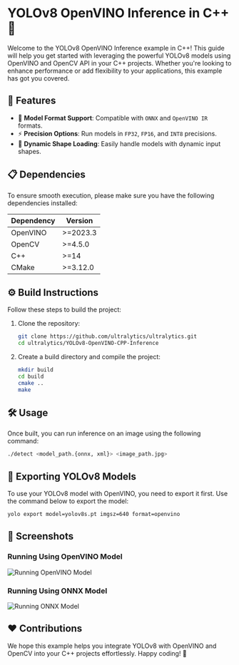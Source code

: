 # YOLOv8 OpenVINO Inference in C++ 🦾

Welcome to the YOLOv8 OpenVINO Inference example in C++! This guide will help you get started with leveraging the powerful YOLOv8 models using OpenVINO and OpenCV API in your C++ projects. Whether you're looking to enhance performance or add flexibility to your applications, this example has got you covered.

## 🌟 Features

- 🚀 **Model Format Support**: Compatible with `ONNX` and `OpenVINO IR` formats.
- ⚡ **Precision Options**: Run models in `FP32`, `FP16`, and `INT8` precisions.
- 🔄 **Dynamic Shape Loading**: Easily handle models with dynamic input shapes.

## 📋 Dependencies

To ensure smooth execution, please make sure you have the following dependencies installed:

| Dependency | Version  |
| ---------- | -------- |
| OpenVINO   | >=2023.3 |
| OpenCV     | >=4.5.0  |
| C++        | >=14     |
| CMake      | >=3.12.0 |

## ⚙️ Build Instructions

Follow these steps to build the project:

1. Clone the repository:

   ```bash
   git clone https://github.com/ultralytics/ultralytics.git
   cd ultralytics/YOLOv8-OpenVINO-CPP-Inference
   ```

2. Create a build directory and compile the project:
   ```bash
   mkdir build
   cd build
   cmake ..
   make
   ```

## 🛠️ Usage

Once built, you can run inference on an image using the following command:

```bash
./detect <model_path.{onnx, xml}> <image_path.jpg>
```

## 🔄 Exporting YOLOv8 Models

To use your YOLOv8 model with OpenVINO, you need to export it first. Use the command below to export the model:

```bash
yolo export model=yolov8s.pt imgsz=640 format=openvino
```

## 📸 Screenshots

### Running Using OpenVINO Model

![Running OpenVINO Model](https://github.com/ultralytics/ultralytics/assets/76827698/2d7cf201-3def-4357-824c-12446ccf85a9)

### Running Using ONNX Model

![Running ONNX Model](https://github.com/ultralytics/ultralytics/assets/76827698/9b90031c-cc81-4cfb-8b34-c619e09035a7)

## ❤️ Contributions

We hope this example helps you integrate YOLOv8 with OpenVINO and OpenCV into your C++ projects effortlessly. Happy coding! 🚀
